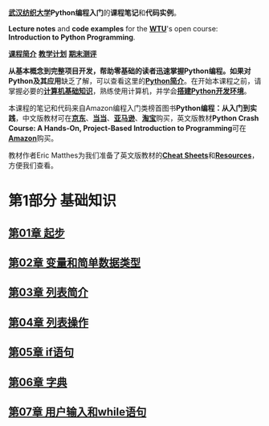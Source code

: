 
[**武汉纺织大学**](https://www.wtu.edu.cn)**Python编程入门**的**课程笔记**和**代码实例**。

**Lecture notes** and **code examples** for the [**WTU**](https://www.wtu.edu.cn)'s open course: **Introduction to Python Programming**.

[**课程简介**](intro.md)	 [**教学计划**](syllabus.md)	 [**期末测评**](exam.md)

**从基本概念到完整项目开发，帮助零基础的读者迅速掌握Python编程。**如果对**Python及其应用**缺乏了解，可以查看这里的[**Python简介**](python-intro.md)。在开始本课程之前，请掌握必要的[**计算机基础知识**](basic.md)，熟练使用计算机，并学会[**搭建Python开发环境**](install.md)。

本课程的笔记和代码来自Amazon编程入门类榜首图书**Python编程：从入门到实践**，中文版教材可在[**京东**](https://item.jd.com/11993134.html)、[**当当**](http://product.dangdang.com/24003310.html)、[**亚马逊**](https://www.amazon.cn/dp/B01ION3VWI)、[**淘宝**](https://www.taobao.com/)购买，英文版教材**Python Crash Course: A Hands-On, Project-Based Introduction to Programming**可在[**Amazon**](https://www.amazon.com/Python-Crash-Course-Hands-Project-Based/dp/1593276036)购买。

教材作者Eric Matthes为我们准备了英文版教材的[**Cheat Sheets**](https://ehmatthes.github.io/pcc/cheatsheets/README.html)和[**Resources**](https://github.com/ehmatthes/pcc)，方便我们查看。




# 第1部分 基础知识

## [第01章 起步](src/chapter_01/chap01_getting_started.md)

## [第02章 变量和简单数据类型](src/chapter_02/chap02_variables_and_simple_data_types.md)

## [第03章 列表简介](src/chapter_03/chap03_introducing_lists.md)

## [第04章 列表操作](src/chapter_04/chap04_working_with_lists.md)

## [第05章 if语句](src/chapter_05/chap05_if_statements.md)

## [第06章  字典](src/chapter_06/chap06_dictionaries.md)

## [第07章 用户输入和while语句](src/chapter_07/chap05_user_input_and_while_loops.md)










